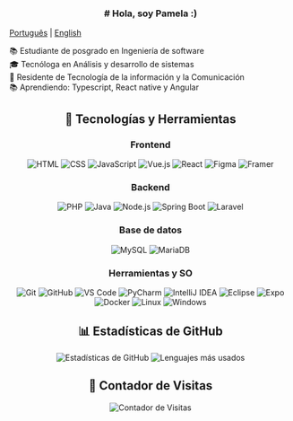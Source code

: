 <div align="center">

  <h3> # Hola, soy Pamela :) </h3>

  </div>

[Português](./README.md) | [English](./README_EN.md)

📚 Estudiante de posgrado en Ingeniería de software <br>
🎓 Tecnóloga en Análisis y desarrollo de sistemas <br>
💼 Residente de Tecnología de la información y la Comunicación <br>
📚 Aprendiendo: Typescript, React native y Angular

<div align="center">

## 🚀 Tecnologías y Herramientas

### Frontend
![HTML](https://img.shields.io/badge/-HTML5-E34F26?style=flat&logo=html5&logoColor=white)
![CSS](https://img.shields.io/badge/-CSS3-1572B6?style=flat&logo=css3&logoColor=white)
![JavaScript](https://img.shields.io/badge/-JavaScript-F7DF1E?style=flat&logo=javascript&logoColor=black)
![Vue.js](https://img.shields.io/badge/-Vue.js-4FC08D?style=flat&logo=vue.js&logoColor=white)
![React](https://img.shields.io/badge/-React-61DAFB?style=flat&logo=react&logoColor=white)
![Figma](https://img.shields.io/badge/-Figma-F24E1E?style=flat&logo=figma&logoColor=white)
![Framer](https://img.shields.io/badge/-Framer-0055FF?style=flat&logo=framer&logoColor=white)

### Backend
![PHP](https://img.shields.io/badge/-PHP-777BB4?style=flat&logo=php&logoColor=white)
![Java](https://img.shields.io/badge/-Java-007396?style=flat&logo=java&logoColor=white)
![Node.js](https://img.shields.io/badge/-Node.js-339933?style=flat&logo=node.js&logoColor=white)
![Spring Boot](https://img.shields.io/badge/-Spring%20Boot-6DB33F?style=flat&logo=spring-boot&logoColor=white)
![Laravel](https://img.shields.io/badge/-Laravel-FF2D20?style=flat&logo=laravel&logoColor=white)

### Base de datos
![MySQL](https://img.shields.io/badge/-MySQL-4479A1?style=flat&logo=mysql&logoColor=white)
![MariaDB](https://img.shields.io/badge/-MariaDB-003545?style=flat&logo=mariadb&logoColor=white)

### Herramientas y SO
![Git](https://img.shields.io/badge/-Git-F05032?style=flat&logo=git&logoColor=white)
![GitHub](https://img.shields.io/badge/-GitHub-181717?style=flat&logo=github&logoColor=white)
![VS Code](https://img.shields.io/badge/-VS%20Code-007ACC?style=flat&logo=visual-studio-code&logoColor=white)
![PyCharm](https://img.shields.io/badge/-PyCharm-000000?style=flat&logo=pycharm&logoColor=white)
![IntelliJ IDEA](https://img.shields.io/badge/-IntelliJ%20IDEA-000000?style=flat&logo=intellij-idea&logoColor=white)
![Eclipse](https://img.shields.io/badge/-Eclipse-2C2255?style=flat&logo=eclipse&logoColor=white)
![Expo](https://img.shields.io/badge/-Expo-000020?style=flat&logo=expo&logoColor=white)
![Docker](https://img.shields.io/badge/-Docker-2496ED?style=flat&logo=docker&logoColor=white)
![Linux](https://img.shields.io/badge/-Linux-FCC624?style=flat&logo=linux&logoColor=black)
![Windows](https://img.shields.io/badge/-Windows-0078D6?style=flat&logo=windows&logoColor=white)


## 📊 Estadísticas de GitHub

<p align="center">
  <img src="https://github-readme-stats.vercel.app/api?username=seu-usuario&show_icons=true&theme=radical" alt="Estadísticas de GitHub" />
  <img src="https://github-readme-stats.vercel.app/api/top-langs/?username=seu-usuario&layout=compact&theme=radical" alt="Lenguajes más usados" />
</p>

## 🌟 Contador de Visitas

<p align="center">
  <img src="https://komarev.com/ghpvc/?username=seu-usuario&color=blue&style=flat-square" alt="Contador de Visitas" />
</p>

</div>

